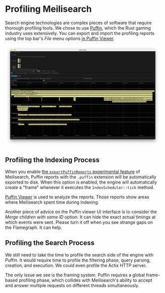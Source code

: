 # Profiling Meilisearch

Search engine technologies are complex pieces of software that require thorough profiling tools. We chose to use [Puffin](https://github.com/EmbarkStudios/puffin), which the Rust gaming industry uses extensively. You can export and import the profiling reports using the top bar's _File_ menu options [in Puffin Viewer](https://github.com/embarkstudios/puffin#ui).

![An example profiling with Puffin viewer](assets/profiling-example.png)

## Profiling the Indexing Process

When you enable [the `exportPuffinReports` experimental feature](https://www.meilisearch.com/docs/learn/experimental/overview) of Meilisearch, Puffin reports with the `.puffin` extension will be automatically exported to disk. When this option is enabled, the engine will automatically create a "frame" whenever it executes the `IndexScheduler::tick` method.

[Puffin Viewer](https://github.com/EmbarkStudios/puffin/tree/main/puffin_viewer) is used to analyze the reports. Those reports show areas where Meilisearch spent time during indexing.

Another piece of advice on the Puffin viewer UI interface is to consider the _Merge children with same ID_ option. It can hide the exact actual timings at which events were sent. Please turn it off when you see strange gaps on the Flamegraph. It can help.

## Profiling the Search Process

We still need to take the time to profile the search side of the engine with Puffin. It would require time to profile the filtering phase, query parsing, creation, and execution. We could even profile the Actix HTTP server.

The only issue we see is the framing system. Puffin requires a global frame-based profiling phase, which collides with Meilisearch's ability to accept and answer multiple requests on different threads simultaneously.
